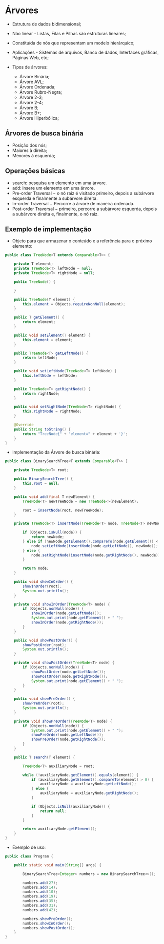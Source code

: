 # Árvores

 - Estrutura de dados bidimensional;
 - Não linear - Listas, Filas e Pilhas são estruturas lineares;
 - Constituída de nós que representam um modelo hierárquico;
 - Aplicações - Sistemas de arquivos, Banco de dados, Interfaces gráficas, Páginas Web, etc;

 - Tipos de árvores:

     - Árvore Binária;
     - Árvore AVL;
     - Árvore Ordenada;
     - Árvore Rubro-Negra;
     - Árvore 2-3;
     - Árvore 2-4;
     - Árvore B;
     - Árvore B+;
     - Árvore Hiperbólica;

## Árvores de busca binária

 - Posição dos nós;
 - Maiores à direita;
 - Menores à esquerda;

## Operações básicas

 - search: pesquisa um elemento em uma árvore.
 - add: insere um elemento em uma árvore.
 - Pre-order Traversal − o nó raiz é visitado primeiro, depois a subárvore esquerda e finalmente a subárvore 
 direita.
 - In-order Traversal − Percorre a árvore de maneira ordenada.
 - Post-order Traversal − primeiro, percorre a subárvore esquerda, depois a subárvore direita e, finalmente, o 
 nó raiz.

## Exemplo de implementação

 - Objeto para que armazenar o conteúdo e a referência para o próximo elemento:

```Java
public class TreeNode<T extends Comparable<T>> {

    private T element;
    private TreeNode<T> leftNode = null;
    private TreeNode<T> rightNode = null;

    public TreeNode() {

    }

    public TreeNode(T element) {
        this.element = Objects.requireNonNull(element);
    }

    public T getElement() {
        return element;
    }

    public void setElement(T element) {
        this.element = element;
    }

    public TreeNode<T> getLeftNode() {
        return leftNode;
    }

    public void setLeftNode(TreeNode<T> leftNode) {
        this.leftNode = leftNode;
    }

    public TreeNode<T> getRightNode() {
        return rightNode;
    }

    public void setRightNode(TreeNode<T> rightNode) {
        this.rightNode = rightNode;
    }

    @Override
    public String toString() {
        return "TreeNode{" + "element=" + element + '}';
    }
}
```

 - Implementação da Árvore de busca binária:

```Java
public class BinarySearchTree<T extends Comparable<T>> {

    private TreeNode<T> root;

    public BinarySearchTree() {
        this.root = null;
    }

    public void add(final T newElement) {
        TreeNode<T> newTreeNode = new TreeNode<>(newElement);

        root = insertNode(root, newTreeNode);
    }

    private TreeNode<T> insertNode(TreeNode<T> node, TreeNode<T> newNode) {

        if (Objects.isNull(node)) {
            return newNode;
        } else if (newNode.getElement().compareTo(node.getElement()) < 0) {
            node.setLeftNode(insertNode(node.getLeftNode(), newNode));
        } else {
            node.setRightNode(insertNode(node.getRightNode(), newNode));
        }

        return node;
    }

    public void showInOrder() {
        showInOrder(root);
        System.out.println();
    }

    private void showInOrder(TreeNode<T> node) {
        if (Objects.nonNull(node)) {
            showInOrder(node.getLeftNode());
            System.out.print(node.getElement() + " ");
            showInOrder(node.getRightNode());
        }
    }

    public void showPostOrder() {
        showPostOrder(root);
        System.out.println();
    }

    private void showPostOrder(TreeNode<T> node) {
        if (Objects.nonNull(node)) {
            showPostOrder(node.getLeftNode());
            showPostOrder(node.getRightNode());
            System.out.print(node.getElement() + " ");
        }
    }

    public void showPreOrder() {
        showPreOrder(root);
        System.out.println();
    }

    private void showPreOrder(TreeNode<T> node) {
        if (Objects.nonNull(node)) {
            System.out.print(node.getElement() + " ");
            showPreOrder(node.getLeftNode());
            showPreOrder(node.getRightNode());
        }
    }

    public T search(T element) {

        TreeNode<T> auxiliaryNode = root;

        while (!auxiliaryNode.getElement().equals(element)) {
            if (auxiliaryNode.getElement().compareTo(element) > 0) {
                auxiliaryNode = auxiliaryNode.getLeftNode();
            } else {
                auxiliaryNode = auxiliaryNode.getRightNode();
            }

            if (Objects.isNull(auxiliaryNode)) {
                return null;
            }
        }

        return auxiliaryNode.getElement();
    }
}
```

 - Exemplo de uso:

```Java
public class Program {

    public static void main(String[] args) {

        BinarySearchTree<Integer> numbers = new BinarySearchTree<>();

        numbers.add(27);
        numbers.add(14);
        numbers.add(10);
        numbers.add(19);
        numbers.add(35);
        numbers.add(31);
        numbers.add(42);

        numbers.showPreOrder();
        numbers.showInOrder();
        numbers.showPostOrder();
    }
}
```
